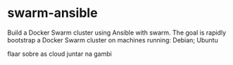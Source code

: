 # swarm-ansible

Build a Docker Swarm cluster using Ansible with swarm. The goal is rapidly bootstrap a Docker Swarm cluster on machines running: Debian; Ubuntu

flaar sobre as cloud
juntar na gambi
